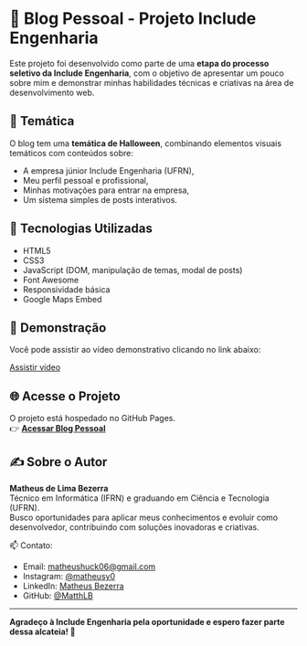 # 🎃 Blog Pessoal - Projeto Include Engenharia

Este projeto foi desenvolvido como parte de uma **etapa do processo seletivo da Include Engenharia**, com o objetivo de apresentar um pouco sobre mim e demonstrar minhas habilidades técnicas e criativas na área de desenvolvimento web.

## 👻 Temática

O blog tem uma **temática de Halloween**, combinando elementos visuais temáticos com conteúdos sobre:
- A empresa júnior Include Engenharia (UFRN),
- Meu perfil pessoal e profissional,
- Minhas motivações para entrar na empresa,
- Um sistema simples de posts interativos.

## 🧪 Tecnologias Utilizadas

- HTML5
- CSS3
- JavaScript (DOM, manipulação de temas, modal de posts)
- Font Awesome
- Responsividade básica
- Google Maps Embed

## 🎥 Demonstração

Você pode assistir ao vídeo demonstrativo clicando no link abaixo:

[Assistir vídeo](./img/Index.mp4)


## 🌐 Acesse o Projeto

O projeto está hospedado no GitHub Pages.  
👉 [**Acessar Blog Pessoal**](https://matthlb.github.io/PS-include-engenharia/)


## ✍️ Sobre o Autor

**Matheus de Lima Bezerra**  
Técnico em Informática (IFRN) e graduando em Ciência e Tecnologia (UFRN).  
Busco oportunidades para aplicar meus conhecimentos e evoluir como desenvolvedor, contribuindo com soluções inovadoras e criativas.

📫 Contato:
- Email: matheushuck06@gmail.com
- Instagram: [@matheusy0](https://www.instagram.com/matheusy0/)
- LinkedIn: [Matheus Bezerra](https://www.linkedin.com/in/matheus-bezerra-0195b0235/)
- GitHub: [@MatthLB](https://github.com/MatthLB)

---

**Agradeço à Include Engenharia pela oportunidade e espero fazer parte dessa alcateia! 🐺**
